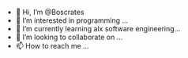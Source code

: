 - 👋 Hi, I’m @Boscrates
- 👀 I’m interested in programming ...
- 🌱 I’m currently learning alx software engineering...
- 💞️ I’m looking to collaborate on ...
- 📫 How to reach me ...

<!---
Boscrates/Boscrates is a ✨ special ✨ repository because its `README.md` (this file) appears on your GitHub profile.
You can click the Preview link to take a look at your changes.
--->
